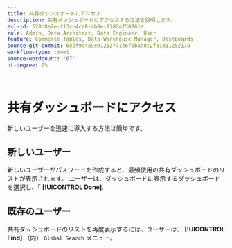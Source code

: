 ```yaml
---
title: 共有ダッシュボードにアクセス
description: 共有ダッシュボードにアクセスする方法を説明します。
exl-id: 528b8a2e-f13c-4ce8-ab8e-13864f50761a
role: Admin, Data Architect, Data Engineer, User
feature: Commerce Tables, Data Warehouse Manager, Dashboards
source-git-commit: 6e2f9e4a9e91212771e6f6baa8c2f8101125217a
workflow-type: tm+mt
source-wordcount: '67'
ht-degree: 0%

---
```


# 共有ダッシュボードにアクセス

新しいユーザーを迅速に導入する方法は簡単です。

## 新しいユーザー

新しいユーザーがパスワードを作成すると、最頻使用の共有ダッシュボードのリストが表示されます。 ユーザーは、ダッシュボードに表示するダッシュボードを選択し、「 **[!UICONTROL Done]**.

## 既存のユーザー

共有ダッシュボードのリストを再度表示するには、ユーザーは、 **[!UICONTROL Find]** （内） `Global Search` メニュー。
